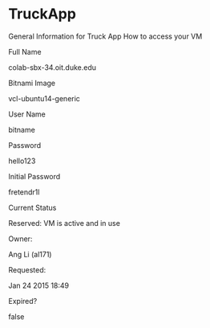 # TruckApp

General Information for Truck App How to access your VM

Full Name

colab-sbx-34.oit.duke.edu

Bitnami Image

vcl-ubuntu14-generic

User Name

bitname

Password

hello123

Initial Password

fretendr1l

Current Status

Reserved: VM is active and in use

Owner:

Ang Li (al171)

Requested:

Jan 24 2015 18:49

Expired?

false
